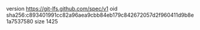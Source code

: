 version https://git-lfs.github.com/spec/v1
oid sha256:c893401991cc82a96aea9cbb84eb179c842672057d2f960411d9b8e1a7537580
size 1425
